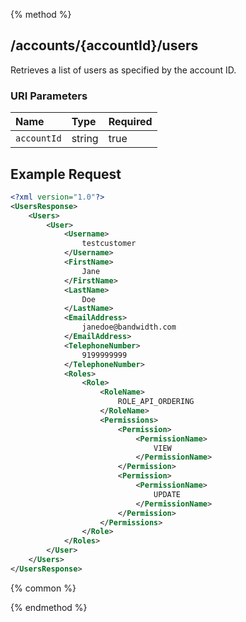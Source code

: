 {% method %}
## /accounts/{accountId}/users

Retrieves a list of users as specified by the account ID.


### URI Parameters
| Name | Type | Required |
|:-----|:-----|:---------|
| `accountId` | string | true |





## Example Request
```xml
<?xml version="1.0"?>
<UsersResponse>
    <Users>
        <User>
            <Username>
                testcustomer
            </Username>
            <FirstName>
                Jane
            </FirstName>
            <LastName>
                Doe
            </LastName>
            <EmailAddress>
                janedoe@bandwidth.com
            </EmailAddress>
            <TelephoneNumber>
                9199999999
            </TelephoneNumber>
            <Roles>
                <Role>
                    <RoleName>
                        ROLE_API_ORDERING
                    </RoleName>
                    <Permissions>
                        <Permission>
                            <PermissionName>
                                VIEW
                            </PermissionName>
                        </Permission>
                        <Permission>
                            <PermissionName>
                                UPDATE
                            </PermissionName>
                        </Permission>
                    </Permissions>
                </Role>
            </Roles>
        </User>
    </Users>
</UsersResponse>
```


{% common %}



{% endmethod %}